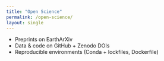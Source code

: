 ```yaml
---
title: "Open Science"
permalink: /open-science/
layout: single
---
```


- Preprints on EarthArXiv
- Data & code on GitHub + Zenodo DOIs
- Reproducible environments (Conda + lockfiles, Dockerfile)
